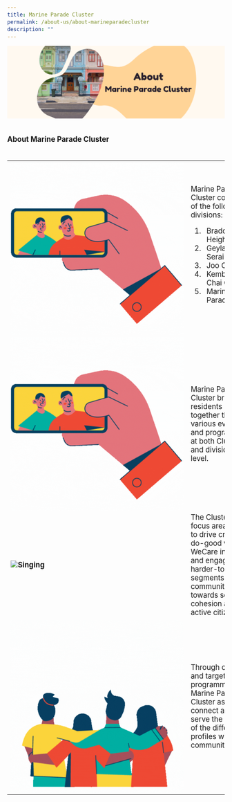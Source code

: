 ```yaml
---
title: Marine Parade Cluster
permalink: /about-us/about-marineparadecluster
description: ""
---
```

![](/images/Banners/banner_about_marineparadecluster.png)
	
<table style="font-size:120%">
	
<div>
	<p style=" font-size:120%; margin-top: 0px; margin-bottom:20px; line-height:1.35; padding:20px 0 0 0"><b>About Marine Parade Cluster</b></p>
</div>

		
<table style="font-size:120%; margin-top: 0px; margin-bottom:20px;">
	<tr>
 <td><b> <img style="width:400px; vertical-align:middle; float:left;right-margin:20px;" alt="Selfie" src="/images/About%20Us/Vision-1.gif"> </b></td><td> 
Marine Parade Cluster consists of the following divisions:
<ol>
	<li style="padding-left:8px">Braddell Heights
	<li style="padding-left:8px">Geylang Serai
	<li style="padding-left:8px">Joo Chiat
	<li style="padding-left:8px">Kembangan-Chai Chee
	<li style="padding-left:8px">Marine Parade</td>
</tr>
<tr>
 <td><b> <img style="width:400px; vertical-align:middle; float:left;right-margin:20px;" alt="Selfie" src="/images/About%20Us/Vision-1.gif"> </b></td><td> Marine Parade Cluster brings residents together through various events and programmes at both Cluster and divisional level.</td>
</tr>
<tr>
 <td align="left" valign="middle"><b><img style="width:400px; float:left;right-margin:20px;" alt="Singing" src="/images/About%20Us/Vision-2.gif"></b> </td><td>The Cluster’s focus areas are to drive creativity, do-good via WeCare initiatives and engage the harder-to-reach segments of the community towards social cohesion and active citizenry.</td>
</tr>
<tr>
 <td><img style="width:400px; float:left;right-margin:20px;" alt="Fireworks" src="/images/About%20Us/Vision-3.gif"></td>
	<td>Through creative and targeted programming, Marine Parade Cluster aspires to connect and serve the needs of the different profiles within the community.
	</td>
</tr>
